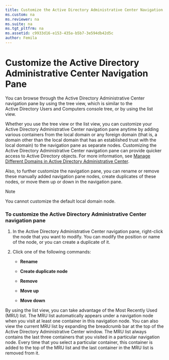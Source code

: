 ```yaml
---
title: Customize the Active Directory Administrative Center Navigation Pane
ms.custom: na
ms.reviewer: na
ms.suite: na
ms.tgt_pltfrm: na
ms.assetid: c9933d16-e153-435a-b5b7-3e594db42d5c
author: Femila
---
```

# Customize the Active Directory Administrative Center Navigation Pane
  You can browse through the Active Directory Administrative Center navigation pane by using the tree view, which is similar to the Active Directory Users and Computers console tree, or by using the list view.  
  
 Whether you use the tree view or the list view, you can customize your Active Directory Administrative Center navigation pane anytime by adding various containers from the local domain or any foreign domain \(that is, a domain other than the local domain that has an established trust with the local domain\) to the navigation pane as separate nodes. Customizing the Active Directory Administrative Center navigation pane can provide quicker access to Active Directory objects. For more information, see [Manage Different Domains in Active Directory Administrative Center](../Topic/Manage-Different-Domains-in-Active-Directory-Administrative-Center.md).  
  
 Also, to further customize the navigation pane, you can rename or remove these manually added navigation pane nodes, create duplicates of these nodes, or move them up or down in the navigation pane.  
  
> [!NOTE]  
>  You cannot customize the default local domain node.  
  
### To customize the Active Directory Administrative Center navigation pane  
  
1.  In the Active Directory Administrative Center navigation pane, right\-click the node that you want to modify. You can modify the position or name of the node, or you can create a duplicate of it.  
  
2.  Click one of the following commands:  
  
    -   **Rename**  
  
    -   **Create duplicate node**  
  
    -   **Remove**  
  
    -   **Move up**  
  
    -   **Move down**  
  
 By using the list view, you can take advantage of the Most Recently Used \(MRU\) list. The MRU list automatically appears under a navigation node when you visit at least one container in this navigation node. You can also view the current MRU list by expanding the breadcrumb bar at the top of the Active Directory Administrative Center window. The MRU list always contains the last three containers that you visited in a particular navigation node. Every time that you select a particular container, this container is added to the top of the MRU list and the last container in the MRU list is removed from it.  
  
  